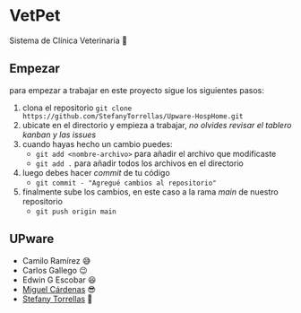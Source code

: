 # VetPet
Sistema de Clínica Veterinaria :dog:

## Empezar
para empezar a trabajar en este proyecto sigue los siguientes pasos:

1. clona el repositorio	`git clone https://github.com/StefanyTorrellas/Upware-HospHome.git`
2. ubicate en el directorio y empieza a trabajar, _no olvides revisar el tablero kanban y las issues_
3. cuando hayas hecho un cambio puedes:
	- `git add <nombre-archivo>` para añadir el archivo que modificaste
	- `git add .` para añadir todos los archivos en el directorio
4. luego debes hacer *commit* de tu código
	- `git commit - "Agregué cambios al repositorio"`
5. finalmente sube los cambios, en este caso a la rama *main* de nuestro repositorio
	- `git push origin main`

## UPware
- Camilo Ramírez :sweat_smile:
- Carlos Gallego :wink:
- Edwin G Escobar :satisfied:
- [Miguel Cárdenas](https://github.com/miguel107) :sunglasses:
- [Stefany Torrellas](https://github.com/StefanyTorrellas) :muscle:
